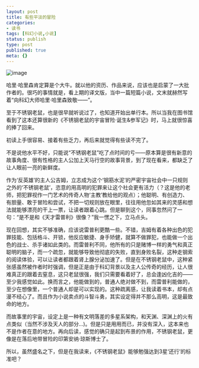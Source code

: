 ```yaml
---
layout: post
title: 有些平淡的冒险
categories:
- 读书
tags: [科幻小说,小说]
status: publish
type: post
published: true
meta: {}
---
```

![image](http://otho.douban.com/lpic/s2878994.jpg)

哈里·哈里森肯定算是个大牛。就以他的资历、作品来说，应该也是启蒙了一大批作者的。很巧的事情就是，看上期的译文版，当中一篇短篇小说，文末就赫然写着“向科幻大师哈里·哈里森致敬——”。
  
至于不锈钢老鼠，也是很早就听说过了，也知道开始出单行本。所以当我在图书馆看到了这本还算很新的《不锈钢老鼠的宇宙冒险·诞生&参军记》时，马上就很惊喜的捧了回来。
  
初读上手很容易、接着有些乏力，再后来就觉得有些读不完了。
  
不是说他水平不好，只能说“不锈钢老鼠”吃了点时间的亏——原本算是很有新意的故事角度、很有性格的主人公加上天马行空的故事背景，到了现在看来，都缺乏了让人眼前一亮的新鲜度。
  
作为‘反英雄’的主人公吉姆，立志成为这个‘钢筋水泥’的严密宇宙社会中一只规则之外的‘不锈钢老鼠’，恣意的用高明的犯罪来让这个社会更有活力（？这是他的老师，把犯罪视作一门艺术的传奇人物‘主教’教给他的观点）；他聪明、有创造力、有胆量、敢于冒险和尝试，不把一切规则放在眼里，往往用他忽如其来的灵感和想法就能够漂亮的干上一票，让读者跟着心跳。但是聊到这个，同事忽然问了一句：“是不是和《天才雷普利》很像？”我一愣之下，立马点头。
  
现在回想，其实不够准确，应该说雷普利更酷一些。不错，吉姆有着各种出色的犯罪技能、包括格斗、开锁，他反应敏捷、身手矫健，就算不做罪犯，也能做一个出色的战士、杀手诸如此类的。而雷普利不同，他所有的只是赌博一样的勇气和真正聪明的脑子，而一个疏忽，就能够导致他彻底的失败，直到身败名裂，这种走钢索的阅读体验，可以让读者都跟着肾上腺分泌加速了。但是在不锈钢老鼠中，这种紧张感虽然被作者时时强调，但是正是由于科幻背景以及主人公传奇的经历，让人很难真正的跟着去窒息，这只老鼠很强，我们只需要看着好了，总会逢凶化吉的——至少我感觉如此。换而言之，他能做到的，普通人绝对做不到，而雷普利能做的，至少在想像里，一个普通人却是可以实现的。这种疏离感，让我读着书本，却有点漫不经心了。而且作为小说卖点的斗智斗勇，其实设定得并不那么高明，这是最致命的地方。
  
而故事里的宇宙，设定上是一种有文明落差的多星系架构，和天渊、深渊上的火有点类似（当然不涉及天人的部分…)。但是只是用用而已，并没有深入，这本来也不是作者在意的地方。再向后读，感觉的确只是起到布景的作用，不锈钢老鼠，更像是在落后地带冒险的印第安纳·琼斯博士了。
  
所以，虽然盛名之下，但是在我读来，《不锈钢老鼠》能够勉强达到3星‘还行’的标准吧？

